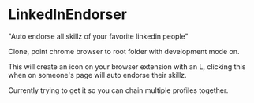 # LinkedInEndorser
"Auto endorse all skillz of your favorite linkedin people"


Clone, point chrome browser to root folder with development mode on.


This will create an icon on your browser extension with an L, clicking this when on someone's page will auto endorse their skillz.

Currently trying to get it so you can chain multiple profiles together.
